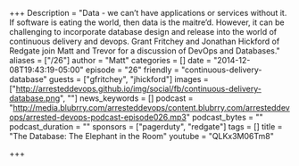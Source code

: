+++
Description = "Data - we can’t have applications or services without it. If software is eating the world, then data is the maitre’d. However, it can be challenging to incorporate database design and release into the world of continuous delivery and devops. Grant Fritchey and Jonathan Hickford of Redgate join Matt and Trevor for a discussion of DevOps and Databases."
aliases = ["/26"]
author = "Matt"
categories = []
date = "2014-12-08T19:43:19-05:00"
episode = "26"
friendly = "continuous-delivery-database"
guests = ["gfritchey", "jhickford"]
images = ["http://arresteddevops.github.io/img/social/fb/continuous-delivery-database.png", ""]
news_keywords = []
podcast = "http://media.blubrry.com/arresteddevops/content.blubrry.com/arresteddevops/arrested-devops-podcast-episode026.mp3"
podcast_bytes = ""
podcast_duration = ""
sponsors = ["pagerduty", "redgate"]
tags = []
title = "The Database: The Elephant in the Room"
youtube = "QLKx3M06Tm8"

+++
